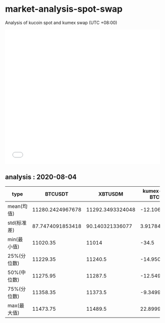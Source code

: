 # market-analysis-spot-swap
Analysis of kucoin spot and kumex swap (UTC +08:00)

<iframe width="100%" height="440" src="./data.html" frameborder="no" border="0" scrolling="no"></iframe>

## analysis : 2020-08-04

type | BTCUSDT | XBTUSDM | kumex-XBTUSDM-BTCUSDT_arb
---|---|---|---
mean(均值) | 11280.2424967678 | 11292.3493324048 | -12.1068356354337
std(标准差) | 87.7474091853418 | 90.140321336077 | 3.91784001884743
min(最小值) | 11020.35 | 11014 | -34.5
25%(分位数) | 11229.35 | 11240.5 | -14.9500000000007
50%(中位数) | 11275.95 | 11287.5 | -12.5499999999993
75%(分位数) | 11358.35 | 11373.5 | -9.34999999999854
max(最大值) | 11473.75 | 11489.5 | 22.8999999999996
